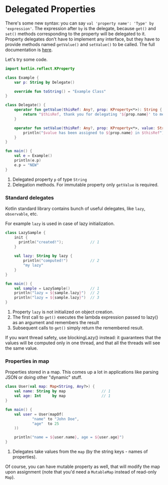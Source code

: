 # Delegated Properties

There's some new syntax: you can say `val 'property name': 'Type' by 'expression'`.
The expression after `by` is the delegate, because `get()` and `set()` methods
corresponding to the property will be delegated to it.
Property delegates don't have to implement any interface, but they have
to provide methods named `getValue()` and `setValue()` to be called. The full documentation is [here](http://kotlinlang.org/docs/reference/delegated-properties.html). 

Let's try some code.

<div class="language-kotlin" theme="idea" data-min-compiler-version="1.3">

```kotlin
import kotlin.reflect.KProperty

class Example {
    var p: String by Delegate()                                               // 1

    override fun toString() = "Example Class"
}

class Delegate() {
    operator fun getValue(thisRef: Any?, prop: KProperty<*>): String {        // 2     
        return "$thisRef, thank you for delegating '${prop.name}' to me!"
    }

    operator fun setValue(thisRef: Any?, prop: KProperty<*>, value: String) { // 2
        println("$value has been assigned to ${prop.name} in $thisRef")
    }
}

fun main() {
    val e = Example()
    println(e.p)
    e.p = "NEW"
}
```

</div>

1. Delegated property `p` of type `String`
2. Delegation methods. For immutable property only `getValue` is required.

### Standard delegates 

Kotlin standard library contains bunch of useful delegates, like `lazy`, `observable`, etc.

For example `lazy` is used in case of lazy initialization.

<div class="language-kotlin" theme="idea" data-min-compiler-version="1.3">

```kotlin
class LazySample {
    init {
      println("created!");            // 1
    }
    
    val lazy: String by lazy {
        println("computed!")          // 2
        "my lazy"
    }
}

fun main() {
    val sample = LazySample()         // 1
    println("lazy = ${sample.lazy}")  // 2
    println("lazy = ${sample.lazy}")  // 3
}
```

</div>

 1. Property `lazy` is not initialized on object creation.
 2. The first call to `get()` executes the lambda expression passed to lazy() as an argument and remembers the result
 3. Subsequent calls to `get()` simply return the remembered result.

If you want thread safety, use blockingLazy() instead: it guarantees that the values will be computed only in one thread, and that all the threads will see the same value.

### Properties in map

Properties stored in a map. This comes up a lot in applications like parsing JSON
or doing other "dynamic" stuff.

<div class="language-kotlin" theme="idea" data-min-compiler-version="1.3">

```kotlin
class User(val map: Map<String, Any?>) {
    val name: String by map                // 1
    val age: Int     by map                // 1
}

fun main() {
    val user = User(mapOf(
            "name" to "John Doe",
            "age"  to 25
    ))

    println("name = ${user.name}, age = ${user.age}")
}
```

</div>

1. Delegates take values from the `map` (by the string keys - names of properties).

Of course, you can have mutable property as well, that will modify the map upon assignment (note that you'd need a `MutableMap` instead of read-only `Map`).

